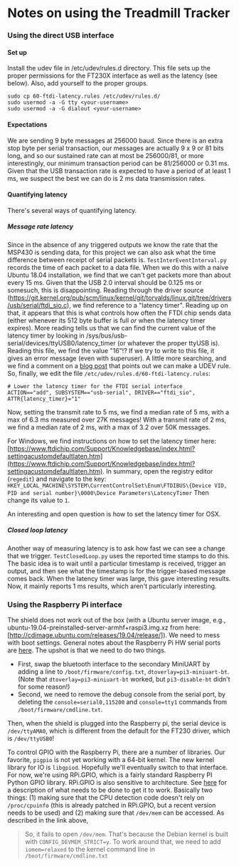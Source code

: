 # Notes on using the Treadmill Tracker

### Using the direct USB interface

#### Set up
Install the udev file in /etc/udev/rules.d directory. This file sets up the proper permissions
for the FT230X interface as well as the latency (see below). Also, add yourself to the proper
groups.

```
sudo cp 60-ftdi-latency.rules /etc/udev/rules.d/
sudo usermod -a -G tty <your-username>
sudo usermod -a -G dialout <your-username>
```

#### Expectations
We are sending 9 byte messages at 256000 baud. Since there is an extra stop byte per serial
transaction, our messages are actually 9 x 9 or 81 bits long, and so our sustained rate can at
most be 256000/81, or more interestingly, our minimum transaction period can be 81/256000 or
0.31 ms. Given that the USB transaction rate is expected to have a period of at least 1 ms, we
suspect the best we can do is 2 ms data transmission rates.

#### Quantifying latency
There's several ways of quantifying latency. 

##### Message rate latency
Since in the absence of any triggered outputs we know the rate that the MSP430 is sending data,
for this project we can also ask what the time difference between receipt of serial packets is.
`TestInterEventInterval.py` records the time of each packet to a data file. When we do this
with a naive Ubuntu 18.04 installation, we find that we can't get packets more than about every
15 ms. Given that the USB 2.0 interval should be 0.125 ms or somesuch, this is disappointing.
Reading through the driver source
(https://git.kernel.org/pub/scm/linux/kernel/git/torvalds/linux.git/tree/drivers/usb/serial/ftdi_sio.c),
we find reference to a "latency timer". Reading up on that, it appears that this is what
controls how often the FTDI chip sends data (either whenever its 512 byte buffer is full *or*
when the latency timer expires). More reading tells us that we can find the current value of
the latency timer by looking in /sys/bus/usb-serial/devices/ttyUSB0/latency_timer (or whatever
the proper ttyUSB is). Reading this file, we find the value "16"!? If we try to write to this
file, it gives an error message (even with superuser). A little more searching, and we find a
comment on a [blog post](https://projectgus.com/2011/10/notes-on-ftdi-latency-with-arduino/)
that points out we can make a UDEV rule. So, finally, we edit the file
`/etc/udev/rules.d/60-ftdi-latency.rules`:

```
# Lower the latency timer for the FTDI serial interface
ACTION=="add", SUBSYSTEM=="usb-serial", DRIVER=="ftdi_sio", ATTR{latency_timer}="1"
```

Now, setting the transmit rate to 5 ms, we find a median rate of 5 ms, with a max of 6.3 ms
measured over 27K messages! With a transmit rate of 2 ms, we find a median rate of 2 ms, with a
max of 3.2 over 50K messages.

For Windows, we find instructions on how to set the latency timer here: [https://www.ftdichip.com/Support/Knowledgebase/index.html?settingacustomdefaultlaten.htm](https://www.ftdichip.com/Support/Knowledgebase/index.html?settingacustomdefaultlaten.htm). In summary, open the registry editor (`regedit`) and navigate to the key:
`HKEY_LOCAL_MACHINE\SYSTEM\CurrentControlSet\Enum\FTDIBUS\{Device VID, PID and serial number}\0000\Device Parameters\LatencyTimer`
Then change its value to `1`.

An interesting and open question is how to set the latency timer for OSX.

##### Closed loop latency
Another way of measuring latency is to ask how fast we can see a change that we trigger.
`TestClosedLoop.py` uses the reported time stamps to do this. The basic idea is to wait until a
particular timestamp is received, trigger an output, and then see what the timestamp is for the
trigger-based message comes back. When the latency timer was large, this gave interesting
results. Now, it mainly reports 1 ms results, which aren't particularly interesting.


### Using the Raspberry Pi interface
The shield does not work out of the box (with a Ubuntu server image, e.g., ubuntu-19.04-preinstalled-server-armhf+raspi3.img.xz from here:[http://cdimage.ubuntu.com/releases/19.04/release/]). We need
to mess with boot settings. General notes about the Raspberry Pi HW serial ports
are [here](https://www.raspberrypi.org/documentation/configuration/uart.md). The
upshot is that we need to do two things. 

  - First, swap the bluetooth interface to the secondary MiniUART by adding a
    line to `/boot/firmware/config.txt`, `dtoverlay=pi3-miniuart-bt`. (Note that
    `dtoverlay=pi3-miniuart-bt` worked, but `pi3-disable-bt` didn't for some reason!)
  - Second, we need to remove the debug console from the serial port, by
    deleting the `console=serial0,115200` and `console=tty1` commands from
    `/boot/firmware/cmdline.txt`.


Then, when the shield is plugged into the Raspberry pi, the serial device is
`/dev/ttyAMA0`, which is different from the default for the FT230 driver, which
is `/dev/ttyUSB0`!

To control GPIO with the Raspberry Pi, there are a number of libraries. Our favorite,
`pigpio` is not yet working with a 64-bit kernel. The new kernel library for IO
is `libgpiod`. Hopefully we'll eventually switch to that interface. For now,
we're using RPi.GPIO, which is a fairly standard Raspberry PI Python GPIO
library. RPi.GPIO is also sensitive to architecture. See
[here](https://alioth-lists.debian.net/pipermail/pkg-raspi-maintainers/Week-of-Mon-20190318/000333.html)
for a description of what needs to be done to get it to work. Basically two
things: (1) making sure that the CPU detection code doesn't rely on
`/proc/cpuinfo` (this is already patched in RPi.GPIO, but a recent version needs
to be used) and (2) making sure that `/dev/mem` can be accessed. As described in
the link above, 
> So, it fails to open `/dev/mem`. That's because the Debian kernel is
> built with `CONFIG_DEVMEM_STRICT=y`. To work around that, we need to add
> `iomem=relaxed` to the kernel command line in `/boot/firmware/cmdline.txt`

